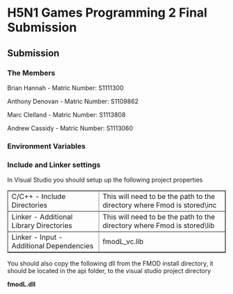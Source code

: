 <h1>H5N1 Games Programming 2 Final Submission</h1>

<h2>Submission</h2>

<h3>The Members</h3>
<p>Brian Hannah - Matric Number: S1111300</p>
<p>Anthony Denovan - Matric Number: S1109862</p>
<p>Marc Clelland - Matric Number: S1113808</p>
<p>Andrew Cassidy - Matric Number: S1113060</p>

<h3>Environment Variables</h3>

<P></P>

<h3>Include and Linker settings</h3>

<p>In Visual Studio you should setup up the following project properties</p>

<table border="1">
<tr>
  <td>C/C++ - Include Directories</td>
  <td>This will need to be the path to the directory where Fmod is stored\inc</td>
</tr>
<tr>
	<td>Linker - Additional Library Directories</td>
	<td>This will need to be the path to the directory where Fmod is stored\lib</td>
</tr>
<tr>
	<td>Linker - Input - Additional Dependencies</td>
	<td>fmodL_vc.lib</td>
<tr>
</table>
 
<p>You should also copy the following dll from the FMOD install directory, it should be located in the api folder, to the visual studio project directory</p>
<b>fmodL.dll</b> 


